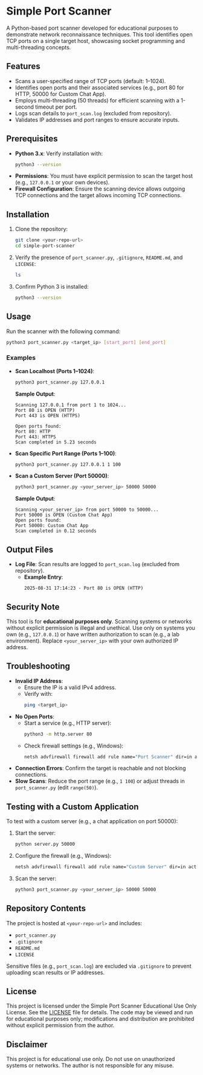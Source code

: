 # Simple Port Scanner

A Python-based port scanner developed for educational purposes to demonstrate network reconnaissance techniques. This tool identifies open TCP ports on a single target host, showcasing socket programming and multi-threading concepts.

## Features
- Scans a user-specified range of TCP ports (default: 1–1024).
- Identifies open ports and their associated services (e.g., port 80 for HTTP, 50000 for Custom Chat App).
- Employs multi-threading (50 threads) for efficient scanning with a 1-second timeout per port.
- Logs scan details to `port_scan.log` (excluded from repository).
- Validates IP addresses and port ranges to ensure accurate inputs.

## Prerequisites
- **Python 3.x**: Verify installation with:
  ```bash
  python3 --version
  ```
- **Permissions**: You must have explicit permission to scan the target host (e.g., `127.0.0.1` or your own devices).
- **Firewall Configuration**: Ensure the scanning device allows outgoing TCP connections and the target allows incoming TCP connections.

## Installation
1. Clone the repository:
   ```bash
   git clone <your-repo-url>
   cd simple-port-scanner
   ```
2. Verify the presence of `port_scanner.py`, `.gitignore`, `README.md`, and `LICENSE`:
   ```bash
   ls
   ```
3. Confirm Python 3 is installed:
   ```bash
   python3 --version
   ```

## Usage
Run the scanner with the following command:
```bash
python3 port_scanner.py <target_ip> [start_port] [end_port]
```

### Examples
- **Scan Localhost (Ports 1–1024)**:
  ```bash
  python3 port_scanner.py 127.0.0.1
  ```
  **Sample Output**:
  ```
  Scanning 127.0.0.1 from port 1 to 1024...
  Port 80 is OPEN (HTTP)
  Port 443 is OPEN (HTTPS)

  Open ports found:
  Port 80: HTTP
  Port 443: HTTPS
  Scan completed in 5.23 seconds
  ```

- **Scan Specific Port Range (Ports 1–100)**:
  ```bash
  python3 port_scanner.py 127.0.0.1 1 100
  ```

- **Scan a Custom Server (Port 50000)**:
  ```bash
  python3 port_scanner.py <your_server_ip> 50000 50000
  ```
  **Sample Output**:
  ```
  Scanning <your_server_ip> from port 50000 to 50000...
  Port 50000 is OPEN (Custom Chat App)
  Open ports found:
  Port 50000: Custom Chat App
  Scan completed in 0.12 seconds
  ```

## Output Files
- **Log File**: Scan results are logged to `port_scan.log` (excluded from repository).
  - **Example Entry**:
    ```
    2025-08-31 17:14:23 - Port 80 is OPEN (HTTP)
    ```

## Security Note
This tool is for **educational purposes only**. Scanning systems or networks without explicit permission is illegal and unethical. Use only on systems you own (e.g., `127.0.0.1`) or have written authorization to scan (e.g., a lab environment). Replace `<your_server_ip>` with your own authorized IP address.

## Troubleshooting
- **Invalid IP Address**:
  - Ensure the IP is a valid IPv4 address.
  - Verify with:
    ```bash
    ping <target_ip>
    ```
- **No Open Ports**:
  - Start a service (e.g., HTTP server):
    ```bash
    python3 -m http.server 80
    ```
  - Check firewall settings (e.g., Windows):
    ```bash
    netsh advfirewall firewall add rule name="Port Scanner" dir=in action=allow protocol=TCP localport=1-1024
    ```
- **Connection Errors**: Confirm the target is reachable and not blocking connections.
- **Slow Scans**: Reduce the port range (e.g., `1 100`) or adjust threads in `port_scanner.py` (edit `range(50)`).

## Testing with a Custom Application
To test with a custom server (e.g., a chat application on port 50000):
1. Start the server:
   ```bash
   python server.py 50000
   ```
2. Configure the firewall (e.g., Windows):
   ```bash
   netsh advfirewall firewall add rule name="Custom Server" dir=in action=allow protocol=TCP localport=50000
   ```
3. Scan the server:
   ```bash
   python3 port_scanner.py <your_server_ip> 50000 50000
   ```

## Repository Contents
The project is hosted at `<your-repo-url>` and includes:
- `port_scanner.py`
- `.gitignore`
- `README.md`
- `LICENSE`

Sensitive files (e.g., `port_scan.log`) are excluded via `.gitignore` to prevent uploading scan results or IP addresses.

## License
This project is licensed under the Simple Port Scanner Educational Use Only License. See the [LICENSE](LICENSE) file for details. The code may be viewed and run for educational purposes only; modifications and distribution are prohibited without explicit permission from the author.

## Disclaimer
This project is for educational use only. Do not use on unauthorized systems or networks. The author is not responsible for any misuse.